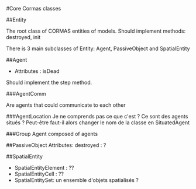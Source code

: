 #Core Cormas classes


##Entity

The root class of CORMAS entities of models.
Should implement methods: destroyed, init

There is 3 main subclasses of Entity: Agent, PassiveObject and SpatialEntity

##Agent

- Attributes : isDead

Should implement the step method.

###AgentComm

Are agents that could communicate to each other

###AgentLocation
Je ne comprends pas ce que c'est ? Ce sont des agents situés ? Peut-être faut-il alors changer le nom de la classe en SituatedAgent

###Group
Agent composed of agents

##PassiveObject
Attributes: destroyed : ?

##SpatialEntity

- SpatialEntityElement : ??
- SpatialEntityCell : ??
- SpatialEntitySet: un ensemble d'objets spatialisés ?


